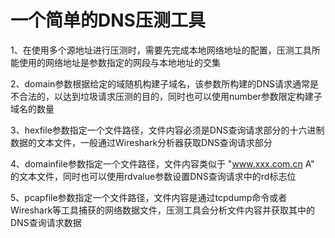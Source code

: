 # 一个简单的DNS压测工具

1、在使用多个源地址进行压测时，需要先完成本地网络地址的配置，压测工具所能使用的网络地址是参数指定的网段与本地地址的交集

2、domain参数根据给定的域随机构建子域名，该参数所构建的DNS请求通常是不合法的，以达到垃圾请求压测的目的，同时也可以使用number参数限定构建子域名的数量

3、hexfile参数指定一个文件路径，文件内容必须是DNS查询请求部分的十六进制数据的文本文件，一般通过Wireshark分析器获取DNS查询请求部分

4、domainfile参数指定一个文件路径，文件内容类似于 "www.xxx.com.cn A" 的文本文件，同时也可以使用rdvalue参数设置DNS查询请求中的rd标志位

5、pcapfile参数指定一个文件路径，文件内容是通过tcpdump命令或者Wireshark等工具捕获的网络数据文件，压测工具会分析文件内容并获取其中的DNS查询请求数据